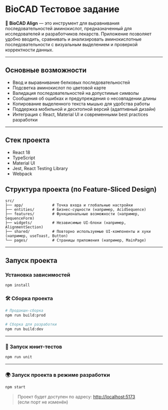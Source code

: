 # BioCAD Тестовое задание

🧬 **BioCAD Align** — это инструмент для выравнивания последовательностей аминокислот, предназначенный для исследователей и разработчиков лекарств. Приложение позволяет удобно вводить, сравнивать и анализировать аминокислотные последовательности с визуальным выделением и проверкой корректности данных.

---
## Основные возможности

- Ввод и выравнивание белковых последовательностей
- Подсветка аминокислот по цветовой карте
- Валидация последовательностей на допустимые символы
- Сообщения об ошибках и предупреждения о несовпадении длины
- Копирование выделенного текста мышью для удобства работы
- Поддержка мобильной и десктопной версий (адаптивный дизайн)
- Интеграция с React, Material UI и современными best practices разработки
---
## Cтек проекта

- React 18
- TypeScript
- Material UI
- Jest, React Testing Library
- Webpack

## Структура проекта (по Feature-Sliced Design)

```
src/
├── app/             # Точка входа и глобальные настройки
├── entities/        # Бизнес-сущности (например, AcidSequence)
├── features/        # Функциональные возможности (например, SequenceForm)
├── widgets/         # Независимые UI-блоки (например, AlignmentSection)
├── shared/          # Повторно используемые UI-компоненты и хуки (например, useToast, Button)
└── pages/           # Страницы приложения (например, MainPage)
```

---

## Запуск проекта

### Установка зависимостей

```bash
npm install
```

### 🛠️ Сборка проекта

```bash
# Продакшн-сборка
npm run build:prod

# Сборка для разработки
npm run build:dev
```
---

### 🧪 Запуск юнит-тестов

```bash
npm run unit
```
---

### 🌍 Запуск проекта в режиме разработки

```bash
npm start
```

> Проект будет доступен по адресу: [http://localhost:5173](http://localhost:5173)  
(если порт не изменён)
